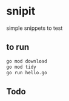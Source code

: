 # snipit

simple snippets to test 

## to run 

```sh
go mod download
go mod tidy
go run hello.go
```

## Todo


